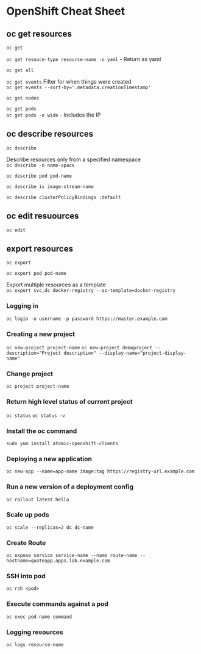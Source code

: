 # OpenShift Cheat Sheet


## oc get resources
`oc get`

`oc get resouce-type resource-name -o yaml` - Return as yaml <br />

`oc get all`

`oc get events`
Filter for when things were created <br />
`oc get events --sort-by='.metadata.creationTimestamp'`

`oc get nodes`

`oc get pods` <br />
`oc get pods -o wide` - Includes the IP <br />

## oc describe resources
`oc describe`

Describe resources only from a specified namespace <br />
`oc describe -n name-space` 

`oc describe pod pod-name`

`oc describe is image-stream-name`

`oc describe clusterPolicyBindings :default`

## oc edit resuources
`oc edit`

## export resources
`oc export`

`oc export pod pod-name`

Export multiple resources as a template <br />
`oc export svc,dc docker-registry --as-template=docker-registry` 

### Logging in
`oc login -u username -p password https://master.example.com`

### Creating a new project
`oc new-project project-name`
`oc new-project demoproject --description="Project description" --display-name="project-display-name" ` 

### Change project
`oc project project-name`

### Return high level status of current project
`oc status`
`oc status -v`

### Install the oc command
`sudo yum install atomic-openshift-clients`

### Deploying a new application
`oc new-app --name=app-name image:tag https://registry-url.example.com`

### Run a new version of a deployment config
`oc rollout latest hello`

### Scale up pods
`oc scale --replicas=2 dc dc-name`

### Create Route
`oc expose service service-name --name route-name --hostname=quoteapp.apps.lab.example.com`

### SSH into pod
`oc rsh <pod>`

### Execute commands against a pod
`oc exec pod-name command`

### Logging resources
`oc logs resource-name`
